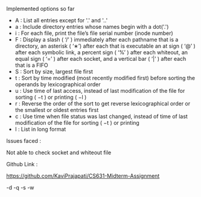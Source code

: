 Implemented options so far

- A : List all entries except for '.' and '..'
- a : Include directory entries whose names begin with a dot('.')
- i : For each file, print the file’s file serial number (inode number)
- F : Display a slash ( ‘/’ ) immediately after each pathname that is a directory, an asterisk ( ‘∗’) after each that is executable an at sign ( ‘@’ ) after each symbolic link, a percent sign ( ‘%’ ) after each whiteout, an equal sign ( ‘=’ ) after each socket, and a vertical bar ( ‘|’ ) after each that is a FIFO
- S : Sort by size, largest file first
- t : Sort by time modified (most recently modified first) before sorting the operands by lexicographical order
- u : Use time of last access, instead of last modification of the file for sorting ( −t ) or printing ( −l )
- r : Reverse the order of the sort to get reverse lexicographical order or the smallest or oldest entries first
- c : Use time when file status was last changed, instead of time of last modification of the file for sorting ( −t ) or printing
- l : List in long format

Issues faced :

Not able to check socket and whiteout file

Github Link :

https://github.com/KaviPrajapati/CS631-Midterm-Assignment



-d
-q
-s
-w
